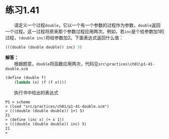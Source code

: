 # 练习1.41
&emsp;&emsp;请定义一个过程`double`，它以一个有一个参数的过程作为参数，`double`返回一个过程。这一过程将原来那个参数过程应用两次。例如，若`inc`是个给参数加1的过程，`(double inc)`将给参数加2。下面表达式返回什么值：
```lisp
(((double (double double)) inc) 5)
```

**解答：**  
&emsp;&emsp;根据题意，`double`将函数应用两次，代码见`src\practices\ch01\p1-41-double.scm`
```lisp
(define (double f)
    (lambda (x) (f (f x))))
```
&emsp;&emsp;执行书中给出的表达式
```shell
PS > scheme 
> (load "src/practices/ch01/p1-41-double.scm")
> (((double (double double)) 1+) 5)
21
> (define (inc x) (+ x 1))
> (((double (double double)) inc) 5)
21
>
```